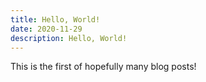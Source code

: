 ```yaml
---
title: Hello, World!
date: 2020-11-29
description: Hello, World!
---
```


This is the first of hopefully many blog posts!
